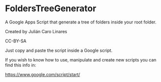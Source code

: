 # FoldersTreeGenerator
A Google Apps Script that generate a tree of folders inside your root folder.

Created by Julián Caro Linares

CC-BY-SA

Just copy and paste the script inside a Google script.

If you wish to know how to use, manipulate and create new scripts you can find this info in:

https://www.google.com/script/start/
